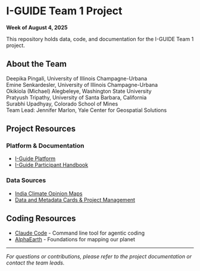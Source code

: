 # I-GUIDE Team 1 Project

**Week of August 4, 2025**

This repository holds data, code, and documentation for the I-GUIDE Team 1 project.

## About the Team
Deepika Pingali, University of Illinois Champagne-Urbana  
Emine Senkardesler, University of Illinois Champagne-Urbana  
Okikiola (Michael) Alegbeleye, Washington State University  
Pratyush Tripathy, University of Santa Barbara, California  
Surabhi Upadhyay, Colorado School of Mines  
Team Lead: Jennifer Marlon, Yale Center for Geospatial Solutions  

## Project Resources

### Platform & Documentation
- [I-Guide Platform](https://platform.i-guide.io/)
- [I-Guide Participant Handbook](https://docs.google.com/document/d/1Y-hVwu7rlP7QKm54NZGW3EZr9wvbcyDYnCEHNUCbFeg/edit?tab=t.bomufwqwonku#heading=h.5jyqiysv47e3)

### Data Sources
- [India Climate Opinion Maps](https://climatecommunication.yale.edu/visualizations-data/ycomindia/)
- [Data and Metadata Cards & Project Management](https://github.com/ptdarch/I-GUIDE-DET)

## Coding Resources

- [Claude Code](https://www.anthropic.com/claude-code) - Command line tool for agentic coding
- [AlphaEarth](https://deepmind.google/discover/blog/alphaearth-foundations-helps-map-our-planet-in-unprecedented-detail/) - Foundations for mapping our planet

---

*For questions or contributions, please refer to the project documentation or contact the team leads.*

